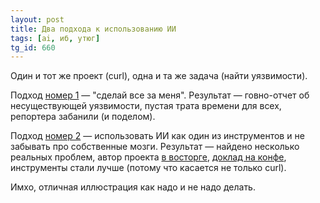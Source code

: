 ```yaml
---
layout: post
title: Два подхода к использованию ИИ
tags: [ai, иб, утюг]
tg_id: 660
---
```

Один и тот же проект (curl), одна и та же задача (найти уязвимости).

Подход [номер 1](https://hackerone.com/reports/3340109) — "сделай все за меня". Результат — говно-отчет об несуществующей уязвимости, пустая трата времени для всех, репортера забанили (и поделом).

Подход [номер 2](https://joshua.hu/llm-engineer-review-sast-security-ai-tools-pentesters) — использовать ИИ как один из инструментов и не забывать про собственные мозги. Результат — найдено несколько реальных проблем, автор проекта [в восторге](https://mastodon.social/@bagder/115241241075258997), [доклад на конфе](https://joshua.hu/files/AI_SAST_PRESENTATION.pdf), инструменты стали лучше (потому что касается не только curl).

Имхо, отличная иллюстрация как надо и не надо делать.
